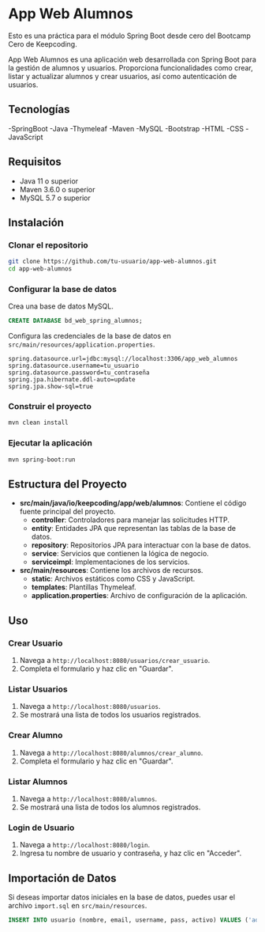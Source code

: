 # App Web Alumnos

Esto es una práctica para el módulo Spring Boot desde cero del Bootcamp Cero de Keepcoding.

App Web Alumnos es una aplicación web desarrollada con Spring Boot para la gestión de alumnos y usuarios. 
Proporciona funcionalidades como crear, listar y actualizar alumnos y crear usuarios, así como autenticación de usuarios.

## Tecnologías

-SpringBoot -Java -Thymeleaf -Maven -MySQL -Bootstrap -HTML -CSS -JavaScript

## Requisitos

- Java 11 o superior
- Maven 3.6.0 o superior
- MySQL 5.7 o superior

## Instalación

### Clonar el repositorio

```bash
git clone https://github.com/tu-usuario/app-web-alumnos.git
cd app-web-alumnos
```

### Configurar la base de datos

Crea una base de datos MySQL.

```sql
CREATE DATABASE bd_web_spring_alumnos;
```

Configura las credenciales de la base de datos en `src/main/resources/application.properties`.

```properties
spring.datasource.url=jdbc:mysql://localhost:3306/app_web_alumnos
spring.datasource.username=tu_usuario
spring.datasource.password=tu_contraseña
spring.jpa.hibernate.ddl-auto=update
spring.jpa.show-sql=true
```

### Construir el proyecto

```bash
mvn clean install
```

### Ejecutar la aplicación

```bash
mvn spring-boot:run
```

## Estructura del Proyecto

- **src/main/java/io/keepcoding/app/web/alumnos**: Contiene el código fuente principal del proyecto.
  - **controller**: Controladores para manejar las solicitudes HTTP.
  - **entity**: Entidades JPA que representan las tablas de la base de datos.
  - **repository**: Repositorios JPA para interactuar con la base de datos.
  - **service**: Servicios que contienen la lógica de negocio.
  - **serviceimpl**: Implementaciones de los servicios.
- **src/main/resources**: Contiene los archivos de recursos.
  - **static**: Archivos estáticos como CSS y JavaScript.
  - **templates**: Plantillas Thymeleaf.
  - **application.properties**: Archivo de configuración de la aplicación.

## Uso

### Crear Usuario

1. Navega a `http://localhost:8080/usuarios/crear_usuario`.
2. Completa el formulario y haz clic en "Guardar".

### Listar Usuarios

1. Navega a `http://localhost:8080/usuarios`.
2. Se mostrará una lista de todos los usuarios registrados.

### Crear Alumno

1. Navega a `http://localhost:8080/alumnos/crear_alumno`.
2. Completa el formulario y haz clic en "Guardar".

### Listar Alumnos

1. Navega a `http://localhost:8080/alumnos`.
2. Se mostrará una lista de todos los alumnos registrados.

### Login de Usuario

1. Navega a `http://localhost:8080/login`.
2. Ingresa tu nombre de usuario y contraseña, y haz clic en "Acceder".

## Importación de Datos

Si deseas importar datos iniciales en la base de datos, puedes usar el archivo `import.sql` en `src/main/resources`.

```sql
INSERT INTO usuario (nombre, email, username, pass, activo) VALUES ('admin', 'admin@example.com', 'admin', 'admin', true);
```



